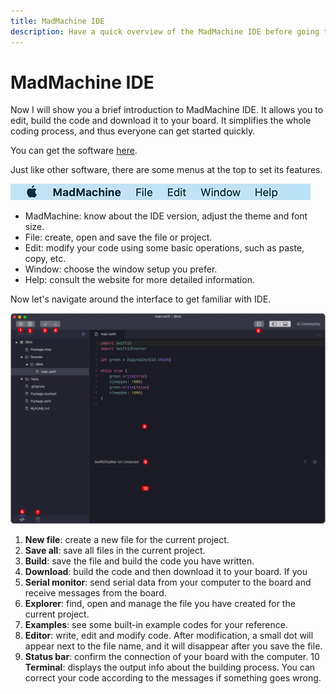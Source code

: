 ```yaml
---
title: MadMachine IDE
description: Have a quick overview of the MadMachine IDE before going to more details. It provides you an easy way to program your microcontroller board in Swift language.
---
```


# MadMachine IDE 

Now I will show you a brief introduction to MadMachine IDE. It allows you to edit, build the code and download it to your board. It simplifies the whole coding process, and thus everyone can get started quickly.

You can get the software [here](https://github.com/madmachineio/MadMachineIDE/releases).

Just like other software, there are some menus at the top to set its features.

![Menue bar](../img/menu.png)

- MadMachine: know about the IDE version, adjust the theme and font size.
- File: create, open and save the file or project.
- Edit: modify your code using some basic operations,  such as paste, copy, etc.
- Window: choose the window setup you prefer.
- Help: consult the website for more detailed information.


Now let's navigate around the interface to get familiar with IDE.

![IDE interface](../img/IDE.png)

1. **New file**: create a new file for the current project.
2. **Save all**: save all files in the current project.
3. **Build**: save the file and build the code you have written.
4. **Download**: build the code and then download it to your board. If you 
5. **Serial monitor**: send serial data from your computer to the board and receive messages from the board. 
6. **Explorer**: find, open and manage the file you have created for the current project.
7. **Examples**: see some built-in example codes for your reference.
8. **Editor**: write, edit and modify code. After modification, a small dot will appear next to the file name, and it will disappear after you save the file.
9. **Status bar**: confirm the connection of your board with the computer.
10 **Terminal**: displays the output info about the building process. You can correct your code according to the messages if something goes wrong.

